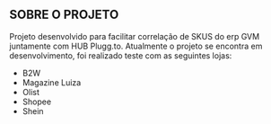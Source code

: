 ## SOBRE O PROJETO

Projeto desenvolvido para facilitar correlação de SKUS do erp GVM juntamente com HUB Plugg.to. Atualmente o projeto se encontra em desenvolvimento, foi realizado teste com as seguintes lojas:

- B2W
- Magazine Luiza
- Olist
- Shopee
- Shein
